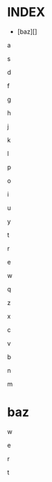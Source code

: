 # INDEX

- [baz][]

a

s

d

f

g

h

j

k

l

p

o

i

u

y

t

r

e

w

q

z

x

c

v

b

n

m

# baz

w

e

r

t
